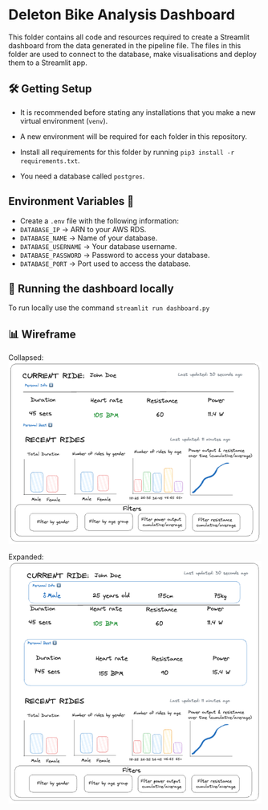 # Deleton Bike Analysis Dashboard

This folder contains all code and resources required to create a Streamlit dashboard from the data generated in the pipeline file. The files in this folder are used to connect to the database, make visualisations and deploy them to a Streamlit app.

## 🛠️ Getting Setup

- It is recommended before stating any installations that you make a new virtual environment (`venv`).

- A new environment will be required for each folder in this repository.

- Install all requirements for this folder by running `pip3 install -r requirements.txt`.

- You need a database called `postgres`.

## Environment Variables 🔐
- Create a `.env` file with the following information:
- `DATABASE_IP` -> ARN to your AWS RDS.
- `DATABASE_NAME` -> Name of your database.
- `DATABASE_USERNAME` -> Your database username.
- `DATABASE_PASSWORD` -> Password to access your database.
- `DATABASE_PORT` -> Port used to access the database.


## 🏃 Running the dashboard locally

To run locally use the command `streamlit run dashboard.py`

## 📊 Wireframe

Collapsed:
![Dashboard wireframe design (collapsed)](./../diagrams/Dashboard_Wireframe_Collapsed.png)

Expanded:
![Dashboard wireframe design (expanded)](./../diagrams/Dashboard_Wireframe_Expanded.png)
